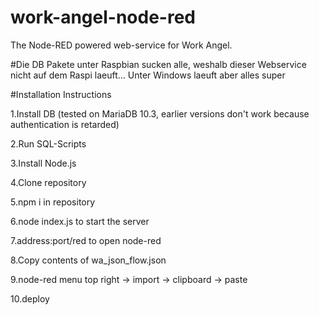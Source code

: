 # work-angel-node-red
The Node-RED powered web-service for Work Angel.

#Die DB Pakete unter Raspbian sucken alle, weshalb dieser Webservice nicht auf dem Raspi laeuft...
Unter Windows laeuft aber alles super

#Installation Instructions

1.Install DB (tested on MariaDB 10.3, earlier versions don't work because authentication is retarded)

2.Run SQL-Scripts

3.Install Node.js

4.Clone repository

5.npm i in repository

6.node index.js to start the server

7.address:port/red to open node-red

8.Copy contents of wa_json_flow.json

9.node-red menu top right -> import -> clipboard -> paste

10.deploy
